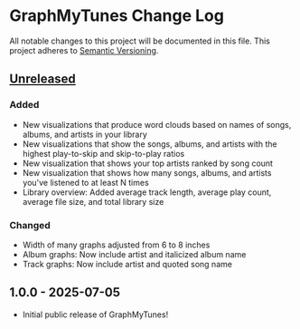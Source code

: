 # GraphMyTunes Change Log

All notable changes to this project will be documented in this file. This project adheres to [Semantic Versioning](http://semver.org/).

<!-- markdownlint-disable MD024 -->

## [Unreleased]

### Added

- New visualizations that produce word clouds based on names of songs, albums, and artists in your library
- New visualizations that show the songs, albums, and artists with the highest play-to-skip and skip-to-play ratios
- New visualization that shows your top artists ranked by song count
- New visualization that shows how many songs, albums, and artists you've listened to at least N times
- Library overview: Added average track length, average play count, average file size, and total library size

### Changed

- Width of many graphs adjusted from 6 to 8 inches
- Album graphs: Now include artist and italicized album name
- Track graphs: Now include artist and quoted song name

## 1.0.0 - 2025-07-05

- Initial public release of GraphMyTunes!

[Unreleased]: https://github.com/homebysix/GraphMyTunes/compare/v1.0.0...HEAD

